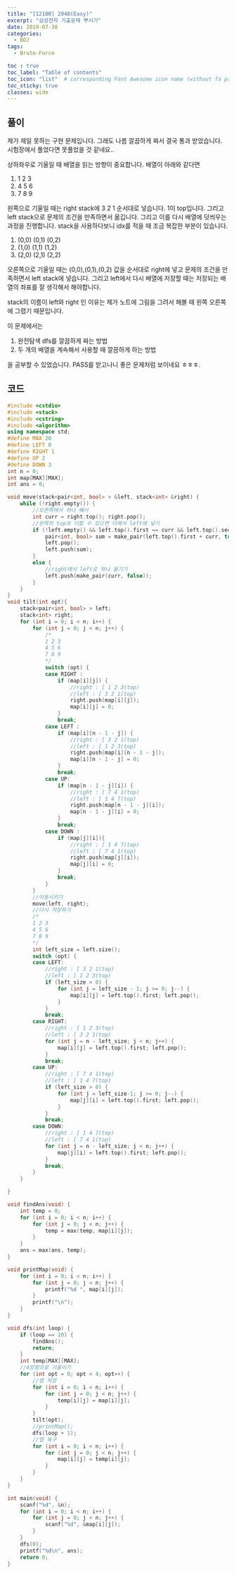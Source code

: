 ```yaml
---
title: "[12100] 2048(Easy)"
excerpt: "삼성전자 기출문제 뿌시기"
date: 2019-07-30
categories:
  - BOJ
tags:
  - Brute-Force

toc : true
toc_label: "Table of contents"
toc_icon: "list"  # corresponding Font Awesome icon name (without fa prefix)
toc_sticky: true
classes: wide  
---
```


## 풀이

제가 제일 못하는 구현 문제입니다. 그래도 나름 깔끔하게 짜서 결국 통과 받았습니다. 시험장에서 풀었다면 못풀었을 것 같네요..

상하좌우로 기울일 때 배열을 읽는 방향이 중요합니다. 배열이 아래와 같다면

1. 1 2 3
2. 4 5 6
3. 7 8 9 

왼쪽으로 기울일 때는 right stack에 3 2 1 순서대로 넣습니다. 1이 top입니다. 그리고 left stack으로 문제의 조건을 만족하면서 옮깁니다.
그리고 이를 다시 배열에 덧씌우는 과정을 진행합니다. stack을 사용하다보니 idx를 적을 때 조금 복잡한 부분이 있습니다.

1. (0,0) (0,1) (0,2)
2. (1,0) (1,1) (1,2)
3. (2,0) (2,1) (2,2)

오른쪽으로 기울일 때는 (0,0),(0,1),(0,2) 값을 순서대로 right에 넣고 문제의 조건을 만족하면서 left stack에 넣습니다. 그리고 left에서 다시 배열에 저장할 때는
저장되는 배열의 좌표를 잘 생각해서 해야합니다.

stack의 이름이 left와 right 인 이유는 제가 노트에 그림을 그려서 해볼 때 왼쪽 오른쪽에 그렸기 때문입니다.  

이 문제에서는

1. 완전탐색 dfs를 깔끔하게 짜는 방법
2. 두 개의 배열을 계속해서 사용할 때 깔끔하게 하는 방법

을 공부할 수 있었습니다. PASS를 받고나니 좋은 문제처럼 보이네요 ㅎㅎㅎ.

## 코드

```cpp
#include <cstdio>
#include <stack>
#include <cstring>
#include <algorithm>
using namespace std;
#define MAX 20
#define LEFT 0
#define RIGHT 1
#define UP 2
#define DOWN 3
int n = 0;
int map[MAX][MAX];
int ans = 0;

void move(stack<pair<int, bool> > &left, stack<int> &right) {
	while (!right.empty()) {
		//오른쪽에서 하나 빼서
		int curr = right.top(); right.pop();
		//왼쪽의 top과 더할 수 있으면 더해서 left에 넣기
		if (!left.empty() && left.top().first == curr && left.top().second == false) {
			pair<int, bool> sum = make_pair(left.top().first + curr, true);
			left.pop();
			left.push(sum);
		}
		else {
			//right에서 left로 하나 옮기기
			left.push(make_pair(curr, false));
		}
	}
}
void tilt(int opt){
	stack<pair<int, bool> > left;
	stack<int> right;
	for (int i = 0; i < n; i++) {
		for (int j = 0; j < n; j++) {
			/*
			1 2 3
			4 5 6
			7 8 9
			*/
			switch (opt) {
			case RIGHT :
				if (map[i][j]) {
					//right : [ 1 2 3(top)
					//left : [ 3 2 1(top)
					right.push(map[i][j]);
					map[i][j] = 0;
				}
				break;
			case LEFT :
				if (map[i][n - 1 - j]) {
					//right : [ 3 2 1(top)
					//left : [ 1 2 3(top)
					right.push(map[i][n - 1 - j]);
					map[i][n - 1 - j] = 0;
				}
				break;
			case UP:
				if (map[n - 1 - j][i]) {
					//right : [ 7 4 1(top)
					//left : [ 1 4 7(top)
					right.push(map[n - 1 - j][i]);
					map[n - 1 - j][i] = 0;
				}
				break;
			case DOWN :
				if (map[j][i]){
					//right : [ 1 4 7(top)
					//left : [ 7 4 1(top)
					right.push(map[j][i]);
					map[j][i] = 0;
				}
				break;
			}
		}
		//이동시키기
		move(left, right);
		//다시 저장하기
		/*
		1 2 3
		4 5 6
		7 8 9
		*/
		int left_size = left.size();
		switch (opt) {
		case LEFT:
			//right : [ 3 2 1(top)
			//left : [ 1 2 3(top)
			if (left_size > 0) {
				for (int j = left_size - 1; j >= 0; j--) {
					map[i][j] = left.top().first; left.pop();
				}
			}
			break;
		case RIGHT:
			//right : [ 1 2 3(top)
			//left : [ 3 2 1(top)
			for (int j = n - left_size; j < n; j++) {
				map[i][j] = left.top().first; left.pop();
			}
			break;
		case UP:
			//right : [ 7 4 1(top)
			//left : [ 1 4 7(top)
			if (left_size > 0) {
				for (int j = left_size-1; j >= 0; j--) {
					map[j][i] = left.top().first; left.pop();
				}
			}
			break;
		case DOWN:
			//right : [ 1 4 7(top)
			//left : [ 7 4 1(top)
			for (int j = n - left_size; j < n; j++) {
				map[j][i] = left.top().first; left.pop();
			}
			break;
		}
	}

}

void findAns(void) {
	int temp = 0;
	for (int i = 0; i < n; i++) {
		for (int j = 0; j < n; j++) {
			temp = max(temp, map[i][j]);
		}
	}
	ans = max(ans, temp);
}

void printMap(void) {
	for (int i = 0; i < n; i++) {
		for (int j = 0; j < n; j++) {
			printf("%d ", map[i][j]);
		}
		printf("\n");
	}
}

void dfs(int loop) {
	if (loop == 10) {
		findAns();
		return;
	}
	int temp[MAX][MAX];
	//4방향으로 기울이기
	for (int opt = 0; opt < 4; opt++) { 
		//맵 저장
		for (int i = 0; i < n; i++) {
			for (int j = 0; j < n; j++) {
				temp[i][j] = map[i][j];
			}
		}
		tilt(opt);
		//printMap();
		dfs(loop + 1);
		//맵 복구
		for (int i = 0; i < n; i++) {
			for (int j = 0; j < n; j++) {
				map[i][j] = temp[i][j];
			}
		}
	}
}

int main(void) {
	scanf("%d", &n);
	for (int i = 0; i < n; i++) {
		for (int j = 0; j < n; j++) {
			scanf("%d", &map[i][j]);
		}
	}
	dfs(0);
	printf("%d\n", ans);
	return 0;
}


```